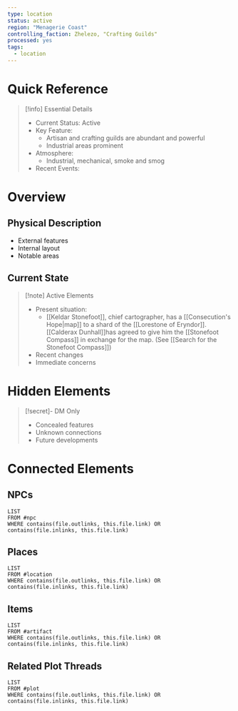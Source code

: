 ```yaml
---
type: location
status: active
region: "Menagerie Coast"
controlling_faction: Zhelezo, "Crafting Guilds"
processed: yes
tags:
  - location
---
```

# Quick Reference
> [!info] Essential Details
> - Current Status: Active
> - Key Feature: 
> 	- Artisan and crafting guilds are abundant and powerful
> 	- Industrial areas prominent
> - Atmosphere:
> 	- Industrial, mechanical, smoke and smog
> - Recent Events:

# Overview
## Physical Description
- External features
- Internal layout
- Notable areas

## Current State
> [!note] Active Elements
> - Present situation:
> 	- [[Keldar Stonefoot]], chief cartographer, has a [[Consecution's Hope|map]] to a shard of the [[Lorestone of Eryndor]]. [[Calderax Dunhall]]has agreed to give him the [[Stonefoot Compass]] in exchange for the map. (See [[Search for the Stonefoot Compass]])
> - Recent changes
> - Immediate concerns

# Hidden Elements
> [!secret]- DM Only
> - Concealed features
> - Unknown connections
> - Future developments

# Connected Elements
## NPCs
```dataview
LIST
FROM #npc
WHERE contains(file.outlinks, this.file.link) OR contains(file.inlinks, this.file.link)
```
## Places
```dataview
LIST
FROM #location
WHERE contains(file.outlinks, this.file.link) OR contains(file.inlinks, this.file.link)
```
## Items
```dataview
LIST
FROM #artifact 
WHERE contains(file.outlinks, this.file.link) OR contains(file.inlinks, this.file.link)
```
## Related Plot Threads
```dataview
LIST
FROM #plot 
WHERE contains(file.outlinks, this.file.link) OR contains(file.inlinks, this.file.link)
```
